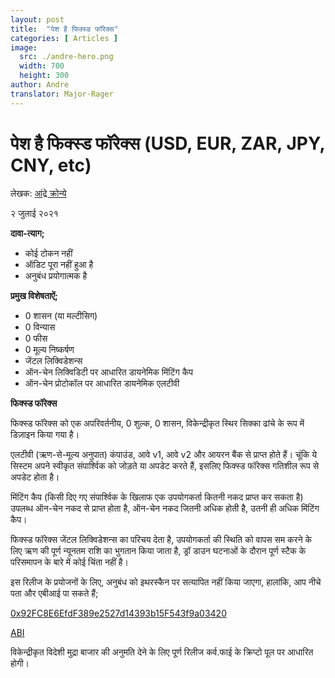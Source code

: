 ```yaml
---
layout: post
title:  "पेश है फिक्स्ड फॉरेक्स"
categories: [ Articles ]
image:
  src: ./andre-hero.png
  width: 700
  height: 300
author: Andre
translator: Major-Rager
---
```


# पेश है फिक्स्ड फॉरेक्स (USD, EUR, ZAR, JPY, CNY, etc)

लेखक: [आंद्रे क्रोन्ये](https://twitter.com/AndreCronjeTech)

२ जुलाई २०२१ 

**दावा-त्याग;**

- कोई टोकन नहीं
- ऑडिट पूरा नहीं हुआ है
- अनुबंध प्रयोगात्मक है

**प्रमुख विशेषताऐं;**

- 0 शासन (या मल्टीसिग)
- 0 विन्यास
- 0 फीस
- 0 मूल्य निष्कर्षण
- जेंटल लिक्विडेशन्स 
- ऑन-चेन लिक्विडिटी पर आधारित डायनेमिक मिंटिंग कैप
- ऑन-चेन प्रोटोकॉल पर आधारित डायनेमिक एलटीवी

**फिक्स्ड फॉरेक्स**

फिक्स्ड फॉरेक्स को एक अपरिवर्तनीय, 0 शुल्क, 0 शासन, विकेन्द्रीकृत स्थिर सिक्का ढांचे के रूप में डिज़ाइन किया गया है।

एलटीवी (ऋण-से-मूल्य अनुपात) कंपाउंड, आवे v1, आवे v2 और आयरन बैंक से प्राप्त होते हैं। चूंकि ये सिस्टम अपने स्वीकृत संपार्श्विक को जोड़ते या अपडेट करते हैं, इसलिए फिक्स्ड फॉरेक्स गतिशील रूप से अपडेट होता है।

मिंटिंग कैप (किसी दिए गए संपार्श्विक के खिलाफ एक उपयोगकर्ता कितनी नकद प्राप्त कर सकता है) उपलब्ध ऑन-चेन नकद से प्राप्त होता है, ऑन-चेन नकद जितनी अधिक होती है, उतनी ही अधिक मिंटिंग कैप।

फिक्स्ड फॉरेक्स जेंटल लिक्विडेशन्स का परिचय देता है, उपयोगकर्ता की स्थिति को वापस सम करने के लिए ऋण की पूर्ण न्यूनतम राशि का भुगतान किया जाता है, ड्रॉ डाउन घटनाओं के दौरान पूर्ण स्टैक के परिसमापन के बारे में कोई चिंता नहीं है।

इस रिलीज के प्रयोजनों के लिए, अनुबंध को इथरस्कैन पर सत्यापित नहीं किया जाएगा, हालांकि, आप नीचे पता और एबीआई पा सकते हैं;

[0x92FC8E6EfdF389e2527d14393b15F543f9a03420](https://etherscan.io/address/0x92fc8e6efdf389e2527d14393b15f543f9a03420)

[ABI](https://gist.github.com/andrecronje/4ce11e8603a7f61af4619a86647db1d4)

विकेन्द्रीकृत विदेशी मुद्रा बाजार की अनुमति देने के लिए पूर्ण रिलीज कर्व.फाई के क्रिप्टो पूल पर आधारित होगी।
